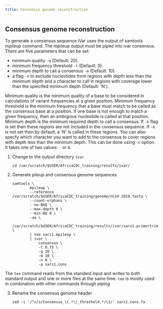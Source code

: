 ```yaml
---
title: Consensus genome reconstruction
---
```


## Consensus genome reconstruction
To generate a consensus sequence iVar uses the output of samtools mpileup
command. The mpileup output must be piped into ivar consensus. There are five
parameters that can be set:
- minimum quality ```-q``` (Default: 20).
- minimum frequency threshold ```-t``` (Default: 0).
- minimum depth to call a consensus ```-m``` (Default: 10).
- a flag ```-n``` to exclude nucleotides from regions with depth less than the
  minimum depth and a character to call in regions with coverage lower than the
  speicifed minimum depth (Default: 'N').

Minimum quality is the minimum quality of a base to be considered in
calculations of variant frequencies at a given position. Minimum frequency
threshold is the minimum frequency that a base must match to be called as the
consensus base at a position. If one base is not enough to match a given
frequency, then an ambigious nucleotide is called at that position. Minimum
depth is the minimum required depth to call a consensus. If ```-k``` flag is set
then these regions are not included in the consensus sequence. If ```-k``` is
not set then by default, a 'N' is called in these regions. You can also specfy
which character you want to add to the consensus to cover regions with depth
less than the minimum depth. This can be done using ```-n``` option. It takes
one of two values: ```-``` or ```N```.

1. Change to the output directory ```ivar```
    ```
    cd /var/scratch/$USER/AfricaCDC_training/results/ivar/
    ```

2. Generate pileup and consensus genome sequences

    ```
    samtools \
            mpileup \
            --reference /var/scratch/$USER/AfricaCDC_training/genome/nCoV-2019.fasta \
            --count-orphans \
            --no-BAQ \
            --max-depth 0 \
            --min-BQ 0 \
            -aa \
            /var/scratch/$USER/AfricaCDC_training/results/ivar/sars1.primertrimmed.sorted.bam \
            | tee sars1.mpileup \
            | ivar \
                consensus \
                -t 0.75 \
                -q 20 \
                -m 10 \
                -n N \
                -p sars1.cons
    ```
The ```tee``` command reads from the standard input and writes to both standard
output and one or more files at the same time. ```tee``` is mostly used in
combination with other commands through piping.

3. Rename the consensus genome header

    ```
    sed -i '/^>/s/Consensus_\(.*\)_threshold.*/\1/' sars1.cons.fa
    ```
<br>